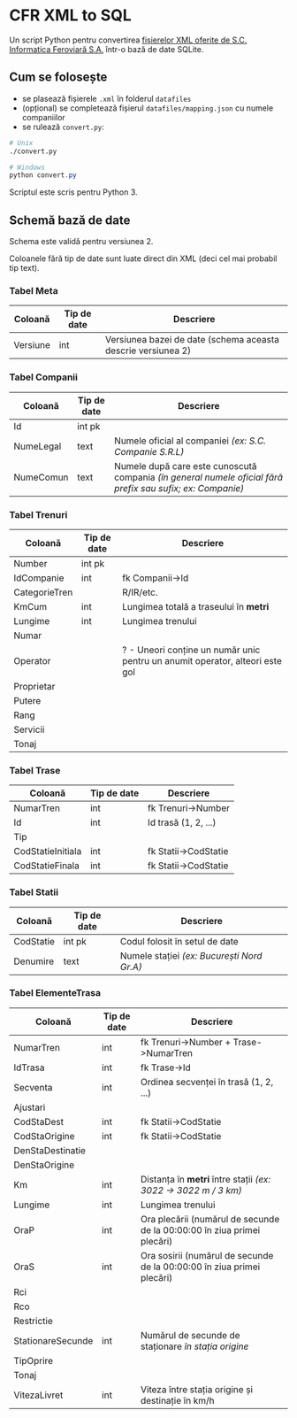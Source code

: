 # CFR XML to SQL

Un script Python pentru convertirea
[fișierelor XML oferite de S.C. Informatica Feroviară S.A.](https://data.gov.ro/dataset?organization=sc-informatica-feroviara-sa)
într-o bază de date SQLite.

## Cum se folosește

- se plasează fișierele `.xml` în folderul `datafiles`
- (opțional) se completează fișierul `datafiles/mapping.json` cu numele companiilor
- se rulează `convert.py`:

```bash
# Unix
./convert.py
```

```powershell
# Windows
python convert.py
```

Scriptul este scris pentru Python 3.

## Schemă bază de date

Schema este validă pentru versiunea 2.

Coloanele fără tip de date sunt luate direct din XML (deci cel mai probabil tip text).

### Tabel **Meta**

Coloană  | Tip de date | Descriere
---------|-------------|----------
Versiune | int         | Versiunea bazei de date (schema aceasta descrie versiunea 2)

### Tabel **Companii**

Coloană   | Tip de date | Descriere
----------|-------------|----------
Id        | int pk      |
NumeLegal | text        | Numele oficial al companiei *(ex: S.C. Companie S.R.L)*
NumeComun | text        | Numele după care este cunoscută compania *(în general numele oficial fără prefix sau sufix; ex: Companie)*

### Tabel **Trenuri**

Coloană       | Tip de date | Descriere
--------------|-------------|----------
Number        | int pk      |
IdCompanie    | int         | fk Companii->Id
CategorieTren |             | R/IR/etc.
KmCum         | int         | Lungimea totală a traseului în **metri**
Lungime       | int         | Lungimea trenului
Numar         |             |
Operator      |             | ? - Uneori conține un număr unic pentru un anumit operator, alteori este gol
Proprietar    |             |
Putere        |             |
Rang          |             |
Servicii      |             |
Tonaj         |             |

### Tabel **Trase**

Coloană           | Tip de date | Descriere
------------------|-------------|----------
NumarTren         | int         | fk Trenuri->Number
Id                | int         | Id trasă (1, 2, ...)
Tip               |             |
CodStatieInitiala | int         | fk Statii->CodStatie
CodStatieFinala   | int         | fk Statii->CodStatie

### Tabel **Statii**

Coloană   | Tip de date | Descriere
----------|-------------|----------
CodStatie | int pk      | Codul folosit în setul de date
Denumire  | text        | Numele stației *(ex: București Nord Gr.A)*

### Tabel **ElementeTrasa**

Coloană           | Tip de date | Descriere
------------------|-------------|----------
NumarTren         | int         | fk Trenuri->Number + Trase->NumarTren
IdTrasa           | int         | fk Trase->Id
Secventa          | int         | Ordinea secvenței în trasă (1, 2, ...)
Ajustari          |             |
CodStaDest        | int         | fk Statii->CodStatie
CodStaOrigine     | int         | fk Statii->CodStatie
DenStaDestinatie  |             |
DenStaOrigine     |             |
Km                | int         | Distanța în **metri** între stații *(ex: 3022 -> 3022 m / 3 km)*
Lungime           | int         | Lungimea trenului
OraP              | int         | Ora plecării (numărul de secunde de la 00:00:00 în ziua primei plecări)
OraS              | int         | Ora sosirii (numărul de secunde de la 00:00:00 în ziua primei plecări)
Rci               |             |
Rco               |             |
Restrictie        |             |
StationareSecunde | int         | Numărul de secunde de staționare *în stația origine*
TipOprire         |             |
Tonaj             |             |
VitezaLivret      | int         | Viteza între stația origine și destinație în km/h
